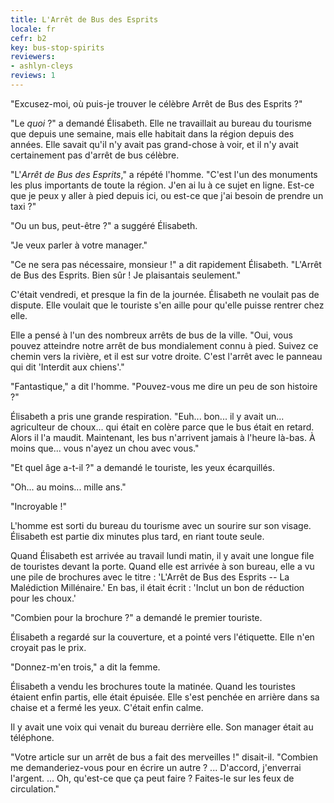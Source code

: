 ```yaml
---
title: L'Arrêt de Bus des Esprits
locale: fr
cefr: b2
key: bus-stop-spirits
reviewers:
- ashlyn-cleys
reviews: 1
---
```


"Excusez-moi, où puis-je trouver le célèbre Arrêt de Bus des Esprits ?"

"Le *quoi* ?" a demandé Élisabeth. Elle ne travaillait au bureau du tourisme que depuis une semaine, mais elle habitait dans la région depuis des années. Elle savait qu'il n'y avait pas grand-chose à voir, et il n'y avait certainement pas d'arrêt de bus célèbre.

"L'*Arrêt de Bus des Esprits*," a répété l'homme. "C'est l'un des monuments les plus importants de toute la région. J'en ai lu à ce sujet en ligne. Est-ce que je peux y aller à pied depuis ici, ou est-ce que j'ai besoin de prendre un taxi ?"

"Ou un bus, peut-être ?" a suggéré Élisabeth.

"Je veux parler à votre manager."

"Ce ne sera pas nécessaire, monsieur !" a dit rapidement Élisabeth. "L'Arrêt de Bus des Esprits. Bien sûr ! Je plaisantais seulement."

C'était vendredi, et presque la fin de la journée. Élisabeth ne voulait pas de dispute. Elle voulait que le touriste s'en aille pour qu'elle puisse rentrer chez elle.

Elle a pensé à l'un des nombreux arrêts de bus de la ville. "Oui, vous pouvez atteindre notre arrêt de bus mondialement connu à pied. Suivez ce chemin vers la rivière, et il est sur votre droite. C'est l'arrêt avec le panneau qui dit 'Interdit aux chiens'."

"Fantastique," a dit l'homme. "Pouvez-vous me dire un peu de son histoire ?"

Élisabeth a pris une grande respiration. "Euh... bon... il y avait un... agriculteur de choux... qui était en colère parce que le bus était en retard. Alors il l'a maudit. Maintenant, les bus n'arrivent jamais à l'heure là-bas. À moins que... vous n'ayez un chou avec vous."

"Et quel âge a-t-il ?" a demandé le touriste, les yeux écarquillés.

"Oh... au moins... mille ans."

"Incroyable !"

L'homme est sorti du bureau du tourisme avec un sourire sur son visage. Élisabeth est partie dix minutes plus tard, en riant toute seule.

Quand Élisabeth est arrivée au travail lundi matin, il y avait une longue file de touristes devant la porte. Quand elle est arrivée à son bureau, elle a vu une pile de brochures avec le titre : 'L'Arrêt de Bus des Esprits -- La Malédiction Millénaire.' En bas, il était écrit : 'Inclut un bon de réduction pour les choux.'

"Combien pour la brochure ?" a demandé le premier touriste.

Élisabeth a regardé sur la couverture, et a pointé vers l'étiquette. Elle n'en croyait pas le prix.

"Donnez-m'en trois," a dit la femme.

Élisabeth a vendu les brochures toute la matinée. Quand les touristes étaient enfin partis, elle était épuisée. Elle s'est penchée en arrière dans sa chaise et a fermé les yeux. C'était enfin calme.

Il y avait une voix qui venait du bureau derrière elle. Son manager était au téléphone.

"Votre article sur un arrêt de bus a fait des merveilles !" disait-il. "Combien me demanderiez-vous pour en écrire un autre ? ... D'accord, j'enverrai l'argent. ... Oh, qu'est-ce que ça peut faire ? Faites-le sur les feux de circulation."
